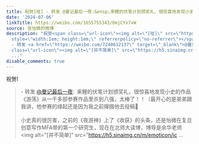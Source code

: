 ```yaml
---
title: 祝贺[哇] - 转发 @曼记最后一夜:&ensp;来鲤的伏笔计划颁奖礼，很惊喜地发现小史的作品《游荡》从一千多部参赛作品里杀到八强，太棒了！！（最开心的是弟弟跟我讲...
date: '2024-07-06'
linkTitle: https://weibo.com/1655755343/OmjCYx7xW
source: 张怡微的微博
description: "祝贺<span class=\"url-icon\"><img alt=\"[哇]\" src=\"https://face.t.sinajs.cn/t4/appstyle/expression/ext/normal/3d/2022_wow_org.png\"
  style=\"width:1em; height:1em;\" referrerpolicy=\"no-referrer\"></span><br><blockquote>
  - 转发 <a href=\"https://weibo.com/7240612137\" target=\"_blank\">@曼记最后一夜</a>: 来鲤的伏笔计划颁奖礼，很惊喜地发现小史的作品《游荡》从一千多部参赛作品里杀到八强，太棒了！！（最开心的是弟弟跟我讲，他参赛的缘起还是因为我之前撺掇他去投稿\U0001F923<br><br>小史真的很厉害，之前的《夜游神》上了《收获》的头条，还是怡微在复旦创意写作MFA带的第一个研究生，现在在北师大读博，博导是余华老师<span
  class=\"url-icon\"><img alt=\"[并不简单]\" src=\"https://h5.sinaimg.cn/m/emoticon/ic
  ..."
disable_comments: true
---
```

祝贺<span class="url-icon"><img alt="[哇]" src="https://face.t.sinajs.cn/t4/appstyle/expression/ext/normal/3d/2022_wow_org.png" style="width:1em; height:1em;" referrerpolicy="no-referrer"></span><br><blockquote> - 转发 <a href="https://weibo.com/7240612137" target="_blank">@曼记最后一夜</a>: 来鲤的伏笔计划颁奖礼，很惊喜地发现小史的作品《游荡》从一千多部参赛作品里杀到八强，太棒了！！（最开心的是弟弟跟我讲，他参赛的缘起还是因为我之前撺掇他去投稿🤣<br><br>小史真的很厉害，之前的《夜游神》上了《收获》的头条，还是怡微在复旦创意写作MFA带的第一个研究生，现在在北师大读博，博导是余华老师<span class="url-icon"><img alt="[并不简单]" src="https://h5.sinaimg.cn/m/emoticon/ic ...